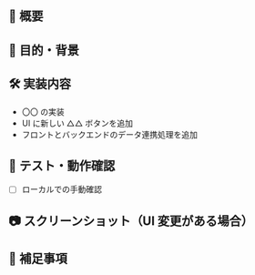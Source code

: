 ## 🚀 概要

<!-- どんな機能を追加したのか、簡潔に記載してください -->

## 🎯 目的・背景

<!-- なぜこの機能を追加したのか、課題や要望などがあれば記述 -->

## 🛠 実装内容

<!-- どんな内容を実装したか、構成や処理の流れなどを説明 -->

- 〇〇 の実装
- UI に新しい △△ ボタンを追加
- フロントとバックエンドのデータ連携処理を追加

## 🧪 テスト・動作確認

<!-- 動作確認済みかどうか、どのようなテストを行ったか -->

- [ ] ローカルでの手動確認

## 📷 スクリーンショット（UI 変更がある場合）

<!-- ビジュアルがある場合は載せてください -->

## 📝 補足事項

<!-- レビュー時に注意して見てほしい点や課題、TODOなどがあれば -->

